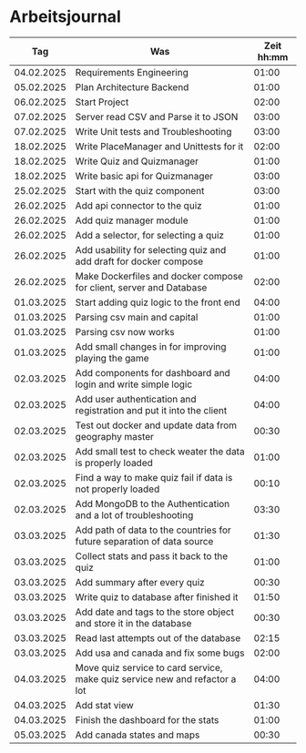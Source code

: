 # Arbeitsjournal

| **Tag**    | **Was**                                                                     | **Zeit** hh:mm |
| ---------- | --------------------------------------------------------------------------- | -------------- |
| 04.02.2025 | Requirements Engineering                                                    | 01:00          |
| 05.02.2025 | Plan Architecture Backend                                                   | 01:00          |
| 06.02.2025 | Start Project                                                               | 02:00          |
| 07.02.2025 | Server read CSV and Parse it to JSON                                        | 03:00          |
| 07.02.2025 | Write Unit tests and Troubleshooting                                        | 03:00          |
| 18.02.2025 | Write PlaceManager and Unittests for it                                     | 02:00          |
| 18.02.2025 | Write Quiz and Quizmanager                                                  | 01:00          |
| 18.02.2025 | Write basic api for Quizmanager                                             | 03:00          |
| 25.02.2025 | Start with the quiz component                                               | 03:00          |
| 26.02.2025 | Add api connector to the quiz                                               | 01:00          |
| 26.02.2025 | Add quiz manager module                                                     | 01:00          |
| 26.02.2025 | Add a selector, for selecting a quiz                                        | 01:00          |
| 26.02.2025 | Add usability for selecting quiz and add draft for docker compose           | 01:00          |
| 26.02.2025 | Make Dockerfiles and docker compose for client, server and Database         | 02:00          |
| 01.03.2025 | Start adding quiz logic to the front end                                    | 04:00          |
| 01.03.2025 | Parsing csv main and capital                                                | 01:00          |
| 01.03.2025 | Parsing csv now works                                                       | 01:00          |
| 01.03.2025 | Add small changes in for improving playing the game                         | 01:00          |
| 02.03.2025 | Add components for dashboard and login and write simple logic               | 04:00          |
| 02.03.2025 | Add user authentication and registration and put it into the client         | 04:00          |
| 02.03.2025 | Test out docker and update data from geography master                       | 00:30          |
| 02.03.2025 | Add small test to check weater the data is properly loaded                  | 01:00          |
| 02.03.2025 | Find a way to make quiz fail if data is not properly loaded                 | 00:10          |
| 02.03.2025 | Add MongoDB to the Authentication and a lot of troubleshooting              | 03:30          |
| 03.03.2025 | Add path of data to the countries for future separation of data source      | 01:30          |
| 03.03.2025 | Collect stats and pass it back to the quiz                                  | 01:00          |
| 03.03.2025 | Add summary after every quiz                                                | 00:30          |
| 03.03.2025 | Write quiz to database after finished it                                    | 01:50          |
| 03.03.2025 | Add date and tags to the store object and store it in the database          | 00:30          |
| 03.03.2025 | Read last attempts out of the database                                      | 02:15          |
| 03.03.2025 | Add usa and canada and fix some bugs                                        | 02:00          |
| 04.03.2025 | Move quiz service to card service, make quiz service new and refactor a lot | 04:00          |
| 04.03.2025 | Add stat view                                                               | 01:30          |
| 04.03.2025 | Finish the dashboard for the stats                                          | 01:00          |
| 05.03.2025 | Add canada states and maps                                                  | 00:30          |

